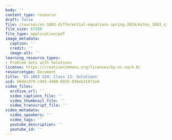 ```yaml
---
body: ''
content_type: resource
draft: false
file: /courses/es-1803-differential-equations-spring-2024/mites_1803_s24_day13-problems-qa.pdf
file_size: 67260
file_type: application/pdf
image_metadata:
  caption: ''
  credit: ''
  image-alt: ''
learning_resource_types:
- Problem Sets with Solutions
license: https://creativecommons.org/licenses/by-nc-sa/4.0/
resourcetype: Document
title: 'ES.1803 S24: Class 13: Solutions'
uid: 06ddcd79-c943-4488-8555-036eb31871ed
video_files:
  archive_url: ''
  video_captions_file: ''
  video_thumbnail_file: ''
  video_transcript_file: ''
video_metadata:
  video_speakers: ''
  video_tags: ''
  youtube_description: ''
  youtube_id: ''
---
```

